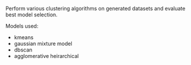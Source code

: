 Perform various clustering algorithms on generated datasets and evaluate best model selection.

Models used:
- kmeans
- gaussian mixture model
- dbscan
- agglomerative heirarchical
